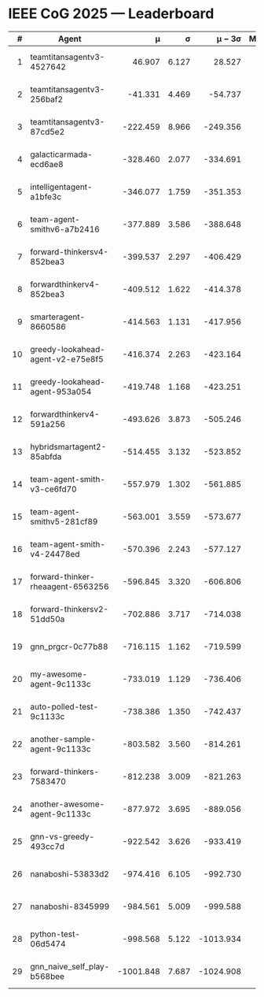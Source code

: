 # IEEE CoG 2025 — Leaderboard

| # | Agent | μ | σ | μ − 3σ | Matches | Updated |
|---:|---|---:|---:|---:|---:|---|
| 1 | teamtitansagentv3-4527642 | 46.907 | 6.127 | 28.527 | 21630 | 2025-08-25 09:19 |
| 2 | teamtitansagentv3-256baf2 | -41.331 | 4.469 | -54.737 | 21976 | 2025-08-25 09:19 |
| 3 | teamtitansagentv3-87cd5e2 | -222.459 | 8.966 | -249.356 | 22346 | 2025-08-25 09:19 |
| 4 | galacticarmada-ecd6ae8 | -328.460 | 2.077 | -334.691 | 20060 | 2025-08-25 09:19 |
| 5 | intelligentagent-a1bfe3c | -346.077 | 1.759 | -351.353 | 18379 | 2025-08-25 09:19 |
| 6 | team-agent-smithv6-a7b2416 | -377.889 | 3.586 | -388.648 | 21440 | 2025-08-25 09:19 |
| 7 | forward-thinkersv4-852bea3 | -399.537 | 2.297 | -406.429 | 17627 | 2025-08-25 09:19 |
| 8 | forwardthinkerv4-852bea3 | -409.512 | 1.622 | -414.378 | 18382 | 2025-08-25 09:19 |
| 9 | smarteragent-8660586 | -414.563 | 1.131 | -417.956 | 18294 | 2025-08-25 09:19 |
| 10 | greedy-lookahead-agent-v2-e75e8f5 | -416.374 | 2.263 | -423.164 | 22102 | 2025-08-25 09:19 |
| 11 | greedy-lookahead-agent-953a054 | -419.748 | 1.168 | -423.251 | 19862 | 2025-08-25 09:19 |
| 12 | forwardthinkerv4-591a256 | -493.626 | 3.873 | -505.246 | 17816 | 2025-08-25 09:19 |
| 13 | hybridsmartagent2-85abfda | -514.455 | 3.132 | -523.852 | 18132 | 2025-08-25 09:19 |
| 14 | team-agent-smith-v3-ce6fd70 | -557.979 | 1.302 | -561.885 | 22236 | 2025-08-25 09:19 |
| 15 | team-agent-smithv5-281cf89 | -563.001 | 3.559 | -573.677 | 20740 | 2025-08-25 09:19 |
| 16 | team-agent-smith-v4-24478ed | -570.396 | 2.243 | -577.127 | 21516 | 2025-08-25 09:19 |
| 17 | forward-thinker-rheaagent-6563256 | -596.845 | 3.320 | -606.806 | 20008 | 2025-08-25 09:19 |
| 18 | forward-thinkersv2-51dd50a | -702.886 | 3.717 | -714.038 | 20828 | 2025-08-25 09:19 |
| 19 | gnn_prgcr-0c77b88 | -716.115 | 1.162 | -719.599 | 18860 | 2025-08-25 09:19 |
| 20 | my-awesome-agent-9c1133c | -733.019 | 1.129 | -736.406 | 21820 | 2025-08-25 09:19 |
| 21 | auto-polled-test-9c1133c | -738.386 | 1.350 | -742.437 | 22220 | 2025-08-25 09:19 |
| 22 | another-sample-agent-9c1133c | -803.582 | 3.560 | -814.261 | 21800 | 2025-08-25 09:19 |
| 23 | forward-thinkers-7583470 | -812.238 | 3.009 | -821.263 | 19500 | 2025-08-25 09:19 |
| 24 | another-awesome-agent-9c1133c | -877.972 | 3.695 | -889.056 | 23340 | 2025-08-25 09:19 |
| 25 | gnn-vs-greedy-493cc7d | -922.542 | 3.626 | -933.419 | 16800 | 2025-08-25 09:19 |
| 26 | nanaboshi-53833d2 | -974.416 | 6.105 | -992.730 | 16820 | 2025-08-25 09:19 |
| 27 | nanaboshi-8345999 | -984.561 | 5.009 | -999.588 | 17610 | 2025-08-25 09:19 |
| 28 | python-test-06d5474 | -998.568 | 5.122 | -1013.934 | 17410 | 2025-08-25 09:19 |
| 29 | gnn_naive_self_play-b568bee | -1001.848 | 7.687 | -1024.908 | 17460 | 2025-08-25 09:19 |
